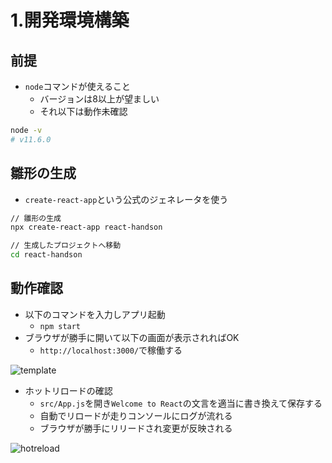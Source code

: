 # 1.開発環境構築

<!--
## コマンドの実行

- EclipseCheを使って開発する場合、コマンドは画面下部の`Terminal`で実行する

![terminal](/react_handson/images/1/terminal.png)

-->

## 前提

- `node`コマンドが使えること
    - バージョンは8以上が望ましい
    - それ以下は動作未確認

```bash
node -v
# v11.6.0
```

## 雛形の生成

- `create-react-app`という公式のジェネレータを使う

```bash
// 雛形の生成
npx create-react-app react-handson

// 生成したプロジェクトへ移動
cd react-handson
```

## 動作確認

- 以下のコマンドを入力しアプリ起動
    - `npm start`
- ブラウザが勝手に開いて以下の画面が表示されればOK
    - `http://localhost:3000/`で稼働する
<!--
    - ※EclipseCheを使っている場合は以下の手順でURLを確認してアクセスする

![url1](/react_handson/images/1/url1.png)
![url2](/react_handson/images/1/url2.png)
-->


![template](/react_handson/images/1/template.png)

- ホットリロードの確認
    - `src/App.js`を開き`Welcome to React`の文言を適当に書き換えて保存する
    - 自動でリロードが走りコンソールにログが流れる
    - ブラウザが勝手にリリードされ変更が反映される

![hotreload](/react_handson/images/1/hotreload.gif)
